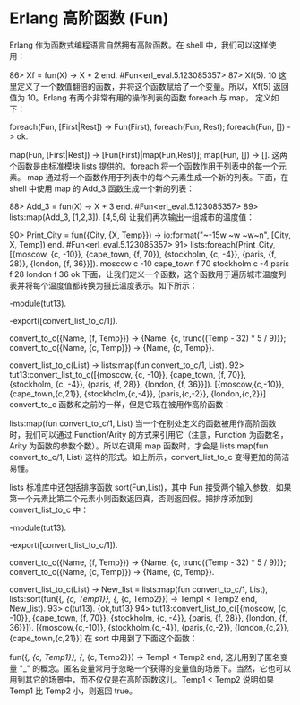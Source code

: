 # Erlang 高阶函数 (Fun)

Erlang 作为函数式编程语言自然拥有高阶函数。在 shell 中，我们可以这样使用：

86> Xf = fun(X) -> X * 2 end.
 #Fun<erl_eval.5.123085357>
87> Xf(5).
10
这里定义了一个数值翻倍的函数，并将这个函数赋给了一个变量。所以，Xf(5) 返回值为 10。Erlang 有两个非常有用的操作列表的函数 foreach 与 map， 定义如下：

foreach(Fun, [First|Rest]) ->
    Fun(First),
    foreach(Fun, Rest);
foreach(Fun, []) ->
    ok.

map(Fun, [First|Rest]) -> 
    [Fun(First)|map(Fun,Rest)];
map(Fun, []) -> 
    [].
这两个函数是由标准模块 lists 提供的。foreach 将一个函数作用于列表中的每一个元素。 map 通过将一个函数作用于列表中的每个元素生成一个新的列表。下面，在 shell 中使用 map 的 Add_3 函数生成一个新的列表：

88> Add_3 = fun(X) -> X + 3 end.
 #Fun<erl_eval.5.123085357>
89> lists:map(Add_3, [1,2,3]).
[4,5,6]
让我们再次输出一组城市的温度值：

90> Print_City = fun({City, {X, Temp}}) -> io:format("~-15w ~w ~w~n",
[City, X, Temp]) end.
 #Fun<erl_eval.5.123085357>
91> lists:foreach(Print_City, [{moscow, {c, -10}}, {cape_town, {f, 70}},
{stockholm, {c, -4}}, {paris, {f, 28}}, {london, {f, 36}}]).
moscow          c -10
cape_town       f 70
stockholm       c -4
paris           f 28
london          f 36
ok
下面，让我们定义一个函数，这个函数用于遍历城市温度列表并将每个温度值都转换为摄氏温度表示。如下所示：

-module(tut13).

-export([convert_list_to_c/1]).

convert_to_c({Name, {f, Temp}}) ->
    {Name, {c, trunc((Temp - 32) * 5 / 9)}};
convert_to_c({Name, {c, Temp}}) ->
    {Name, {c, Temp}}.

convert_list_to_c(List) ->
    lists:map(fun convert_to_c/1, List).
92> tut13:convert_list_to_c([{moscow, {c, -10}}, {cape_town, {f, 70}},
{stockholm, {c, -4}}, {paris, {f, 28}}, {london, {f, 36}}]).
[{moscow,{c,-10}},
 {cape_town,{c,21}},
 {stockholm,{c,-4}},
 {paris,{c,-2}},
 {london,{c,2}}]
convert_to_c 函数和之前的一样，但是它现在被用作高阶函数：

lists:map(fun convert_to_c/1, List)
当一个在别处定义的函数被用作高阶函数时，我们可以通过 Function/Arity 的方式来引用它（注意，Function 为函数名，Arity 为函数的参数个数）。所以在调用 map 函数时，才会是 lists:map(fun convert_to_c/1, List) 这样的形式。如上所示，convert_list_to_c 变得更加的简洁易懂。

lists 标准库中还包括排序函数 sort(Fun,List)，其中 Fun 接受两个输入参数，如果第一个元素比第二个元素小则函数返回真，否则返回假。把排序添加到 convert_list_to_c 中：

-module(tut13).

-export([convert_list_to_c/1]).

convert_to_c({Name, {f, Temp}}) ->
    {Name, {c, trunc((Temp - 32) * 5 / 9)}};
convert_to_c({Name, {c, Temp}}) ->
    {Name, {c, Temp}}.

convert_list_to_c(List) ->
    New_list = lists:map(fun convert_to_c/1, List),
    lists:sort(fun({_, {c, Temp1}}, {_, {c, Temp2}}) ->
                       Temp1 < Temp2 end, New_list).
93> c(tut13).
{ok,tut13}
94> tut13:convert_list_to_c([{moscow, {c, -10}}, {cape_town, {f, 70}},
{stockholm, {c, -4}}, {paris, {f, 28}}, {london, {f, 36}}]).
[{moscow,{c,-10}},
 {stockholm,{c,-4}},
 {paris,{c,-2}},
 {london,{c,2}},
 {cape_town,{c,21}}]
在 sort 中用到了下面这个函数：

fun({_, {c, Temp1}}, {_, {c, Temp2}}) -> Temp1 < Temp2 end,
这儿用到了匿名变量 "_" 的概念。匿名变量常用于忽略一个获得的变量值的场景下。当然，它也可以用到其它的场景中，而不仅仅是在高阶函数这儿。Temp1 < Temp2 说明如果 Temp1 比 Temp2 小，则返回 true。